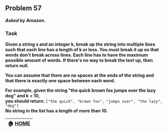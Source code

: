 ## Problem 57
***Asked by Amazon.***
### Task
**Given a string s and an integer k, break up the string into multiple lines such that each line has a length of k or less. You must break it up so that words don't break across lines. Each line has to have the maximum possible amount of words. If there's no way to break the text up, then return null.**  

**You can assume that there are no spaces at the ends of the string and that there is exactly one space between each word.**  

**For example, given the string "the quick brown fox jumps over the lazy dog" and k = 10,**   
**you should return:** `["the quick", "brown fox", "jumps over", "the lazy", "dog"]`  
**No string in the list has a length of more than 10.**

|**:house: [HOME](https://github.com/theInvincible/Daily-Coding-Problem/)**|
|--------------------------------------------------------------------------|
